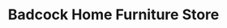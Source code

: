 ---
title: "Badcock Home Furniture Store"
url: /huntsville/badcock-home-furniture-store/
shop: interior decoration
---